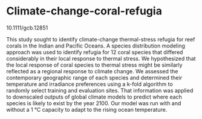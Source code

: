 # Climate-change-coral-refugia

10.1111/gcb.12851

This study sought to identify climate-change thermal-stress refugia for reef corals in the Indian and Pacific Oceans. A
species distribution modeling approach was used to identify refugia for 12 coral species that differed considerably in
their local response to thermal stress. We hypothesized that the local response of coral species to thermal stress might
be similarly reflected as a regional response to climate change. We assessed the contemporary geographic range of
each species and determined their temperature and irradiance preferences using a k-fold algorithm to randomly
select training and evaluation sites. That information was applied to downscaled outputs of global climate models to
predict where each species is likely to exist by the year 2100. Our model was run with and without a 1 °C capacity to
adapt to the rising ocean temperature. 
